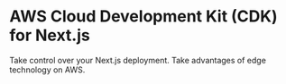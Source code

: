 # AWS Cloud Development Kit (CDK) for Next.js
Take control over your Next.js deployment. Take advantages of edge technology on AWS. 